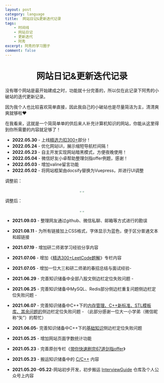 ```yaml
---
layout: post
category: language
title:  网站日记&更新迭代记录
tags:
    - 时间线
    - 网站日记
    - 更新迭代
    - 阿秀
excerpt: 阿秀的学习圈子
comment: false
---
```




  <h1 align="center">
    网站日记&更新迭代记录
  </h1>

没有哪个网站是最开始建成之时，功能就十分完善的，所以仅在此记录下阿秀的小破站的迭代更新记录。

因为我个人也比较喜欢简单直接，因此我自己的小破站也是尽量简洁为主，清清爽爽就够啦❤️

在我看来，这就是一个简简单单的供后来人补充计算机知识的网站，你能从这里得到你所需要的内容就足够了！

- **2022.05.30** - 上线[精选力扣300+](/notes/03-hunting_job/03-algorithm/03-leetcode/01-introduce.md)部分！
- **2022.05.24** - 优化网站UI，展示缩短导航栏间隔！
- **2022.05.23** - 自主开发实现网站暗黑模式，方便夜晚使用！
- **2022.05.04** - 微信好友小卓帮助整理剑指offer例题，感谢！
- **2022.05.03** - 增加valine留言功能
- **2022.05.02** - 将网站框架由docsify替换为Vuepress，并进行UI调整

调整前：

<div align="center">
  <img src="https://axiu-image-bed.oss-cn-shanghai.aliyuncs.com/img/202205130207949.png" style="zoom:30%;" />
  <img src="https://axiu-image-bed.oss-cn-shanghai.aliyuncs.com/img/202205130207959.png" style="zoom:30%;" />
</div>

调整后：

<div align="center">
  <img src="https://axiu-image-bed.oss-cn-shanghai.aliyuncs.com/img/202205130210658.png" style="zoom:30%;" />
  <img src="https://axiu-image-bed.oss-cn-shanghai.aliyuncs.com/img/202205130210038.png" style="zoom:30%;" />
</div>

- **2021.09.03** - 整理网友通过github、微信私聊、邮箱等方式进行的勘误

- **2021.08.11** - 为所有链接加上CSS格式，字体显示为蓝色，便于区分普通文本和超链接

- **2021.07.19** - 增加研二师弟学习经验分享内容

- **2021.07.06** - 增加《[精选300+LeetCode题解](https://interviewguide.cn/#/Doc/Knowledge/%E7%AE%97%E6%B3%95/LeetCode%E9%A2%98%E8%A7%A3/README)》专栏内容

- **2021.07.05** - 增加一位大三和研二师弟的春招总结与面试经验-

- **2021.06.29** - 完善知识储备中全部八股文侧边栏定位失败问题 - 

- **2021.06.25** - 完善知识储备中MySQL、Redis部分侧边栏重复问题侧边栏定位失败问题 -

- **2021.06.07** - 完善知识储备中C++下的[内存管理、C++新标准、STL模板库、其余问题的](Doc/Knowledge/C++/README.md)侧边栏定位失败问题 - （此部分感谢一位大一小学弟（微信昵称“矢”）的帮忙）

- **2021.06.05**- 完善知识储备中C++下的[基础知识](Doc/Knowledge/C++/基础语法/基础语法.md)侧边栏定位失败问题

- **2021.05.25** - 增加网站页面字数统计功能 

- **2021.05.23** - 完善原创专栏《[带你快速刷完67道剑指offer](https://interviewguide.cn/#/Doc/Knowledge/%E7%AE%97%E6%B3%95/%E5%B8%A6%E4%BD%A0%E5%BF%AB%E9%80%9F%E5%88%B7%E5%AE%8C67%E9%81%93%E5%89%91%E6%8C%87offer/README)》

- **2021.05.23** - 搬运知识储备中的 [C/C++](Doc/Knowledge/C++/README.md) 内容

- **2021.05.20 -05.22**-网站初步开发，初步搬运 [InterviewGuide](https://github.com/forthespada/InterviewGuide) 仓库及个人公众号上内容









